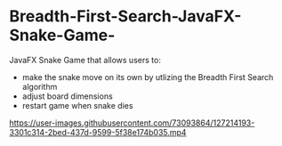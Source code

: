 # Breadth-First-Search-JavaFX-Snake-Game-
JavaFX Snake Game that allows users to:
- make the snake move on its own by utlizing the Breadth First Search algorithm
- adjust board dimensions 
- restart game when snake dies



https://user-images.githubusercontent.com/73093864/127214193-3301c314-2bed-437d-9599-5f38e174b035.mp4




